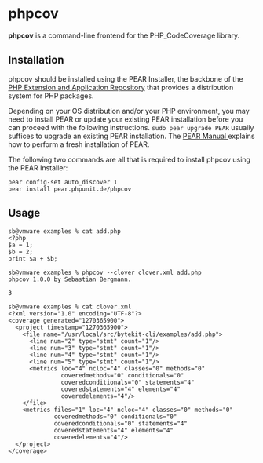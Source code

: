 phpcov
======

**phpcov** is a command-line frontend for the PHP_CodeCoverage library.

Installation
------------

phpcov should be installed using the PEAR Installer, the backbone of the [PHP Extension and Application Repository](http://pear.php.net/) that provides a distribution system for PHP packages.

Depending on your OS distribution and/or your PHP environment, you may need to install PEAR or update your existing PEAR installation before you can proceed with the following instructions. `sudo pear upgrade PEAR` usually suffices to upgrade an existing PEAR installation. The [PEAR Manual ](http://pear.php.net/manual/en/installation.getting.php) explains how to perform a fresh installation of PEAR.

The following two commands are all that is required to install phpcov using the PEAR Installer:

    pear config-set auto_discover 1
    pear install pear.phpunit.de/phpcov

Usage
-----

    sb@vmware examples % cat add.php
    <?php
    $a = 1;
    $b = 2;
    print $a + $b;

    sb@vmware examples % phpcov --clover clover.xml add.php
    phpcov 1.0.0 by Sebastian Bergmann.

    3

    sb@vmware examples % cat clover.xml
    <?xml version="1.0" encoding="UTF-8"?>
    <coverage generated="1270365900">
      <project timestamp="1270365900">
        <file name="/usr/local/src/bytekit-cli/examples/add.php">
          <line num="2" type="stmt" count="1"/>
          <line num="3" type="stmt" count="1"/>
          <line num="4" type="stmt" count="1"/>
          <line num="5" type="stmt" count="1"/>
          <metrics loc="4" ncloc="4" classes="0" methods="0"
                   coveredmethods="0" conditionals="0"
                   coveredconditionals="0" statements="4"
                   coveredstatements="4" elements="4"
                   coveredelements="4"/>
        </file>
        <metrics files="1" loc="4" ncloc="4" classes="0" methods="0"
                 coveredmethods="0" conditionals="0"
                 coveredconditionals="0" statements="4"
                 coveredstatements="4" elements="4"
                 coveredelements="4"/>
      </project>
    </coverage>
